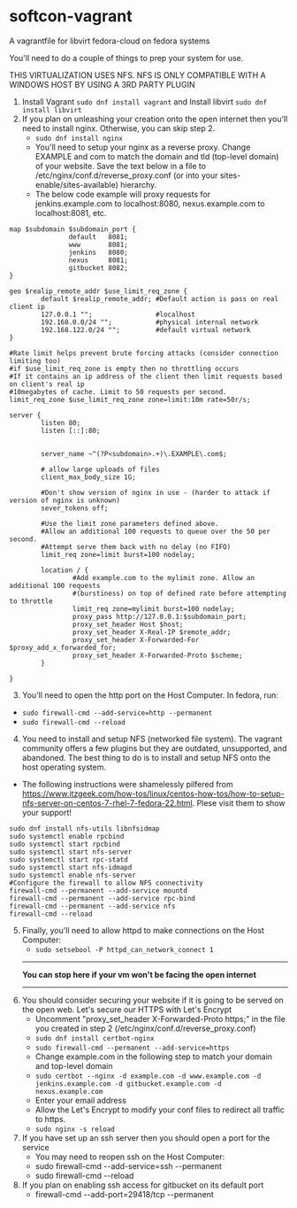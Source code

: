 # softcon-vagrant
A vagrantfile for libvirt fedora-cloud on fedora systems


You'll need to do a couple of things to prep your system for use.

THIS VIRTUALIZATION USES NFS. NFS IS ONLY COMPATIBLE WITH A WINDOWS HOST BY USING A 3RD PARTY PLUGIN

1. Install Vagrant `sudo dnf install vagrant` and Install libvirt `sudo dnf install libvirt`
2. If you plan on unleashing your creation onto the open internet then you'll need to install nginx. Otherwise, you can skip step 2.
   * `sudo dnf install nginx`
   * You'll need to setup your nginx as a reverse proxy. Change EXAMPLE and com to match the domain and tld (top-level domain) of your website. Save the text below in a file to /etc/nginx/conf.d/reverse_proxy.conf (or into your sites-enable/sites-available) hierarchy.
   * The below code example will proxy requests for jenkins.example.com to localhost:8080, nexus.example.com to localhost:8081, etc. 
```
map $subdomain $subdomain_port {
               default   8081;
               www       8081;
               jenkins   8080;
               nexus     8081;
               gitbucket 8082;
}

geo $realip_remote_addr $use_limit_req_zone {
        default $realip_remote_addr; #Default action is pass on real client ip
        127.0.0.1 "";                #localhost
        192.168.0.0/24 "";           #physical internal network
        192.168.122.0/24 "";         #default virtual network
}

#Rate limit helps prevent brute forcing attacks (consider connection limiting too)
#if $use_limit_req_zone is empty then no throttling occurs
#If it contains an ip address of the client then limit requests based on client's real ip
#10megabytes of cache. Limit to 50 requests per second.
limit_req_zone $use_limit_req_zone zone=limit:10m rate=50r/s;

server {
        listen 80;
        listen [::]:80;


        server_name ~^(?P<subdomain>.+)\.EXAMPLE\.com$;
        
        # allow large uploads of files             
        client_max_body_size 1G;  
    
        #Don't show version of nginx in use - (harder to attack if version of nginx is unknown)
        sever_tokens off;
        
        #Use the limit zone parameters defined above. 
        #Allow an additional 100 requests to queue over the 50 per second. 
        #Attempt serve them back with no delay (no FIFO)
        limit_req zone=limit burst=100 nodelay;
        
        location / {
                #Add example.com to the mylimit zone. Allow an additional 100 requests 
                #(burstiness) on top of defined rate before attempting to throttle
                limit_req zone=mylimit burst=100 nodelay;
                proxy_pass http://127.0.0.1:$subdomain_port;
                proxy_set_header Host $host;
                proxy_set_header X-Real-IP $remote_addr;
                proxy_set_header X-Forwarded-For $proxy_add_x_forwarded_for;
                proxy_set_header X-Forwarded-Proto $scheme;
        }

}
```
   3. You'll need to open the http port on the Host Computer. In fedora, run:  
   * `sudo firewall-cmd --add-service=http --permanent`
   * `sudo firewall-cmd --reload`
   4. You need to install and setup NFS (networked file system). The vagrant community offers a few plugins but they are outdated, unsupported, and abandoned. The best thing to do is to install and setup NFS onto the host operating system.
   * The following instructions were shamelessly pilfered from https://www.itzgeek.com/how-tos/linux/centos-how-tos/how-to-setup-nfs-server-on-centos-7-rhel-7-fedora-22.html. Plese visit them to show your support!
```
sudo dnf install nfs-utils libnfsidmap
sudo systemctl enable rpcbind
sudo systemctl start rpcbind
sudo systemctl start nfs-server
sudo systemctl start rpc-statd
sudo systemctl start nfs-idmapd
sudo systemctl enable nfs-server
#Configure the firewall to allow NFS connectivity
firewall-cmd --permanent --add-service mountd
firewall-cmd --permanent --add-service rpc-bind
firewall-cmd --permanent --add-service nfs
firewall-cmd --reload
``` 
5. Finally, you'll need to allow httpd to make connections on the Host Computer:  
   * `sudo setsebool -P httpd_can_network_connect 1`
   ***
   **You can stop here if your vm won't be facing the open internet**
   ***
6. You should consider securing your website if it is going to be served on the open web. Let's secure our HTTPS with Let's Encrypt
   * Uncomment "proxy_set_header X-Forwarded-Proto https;" in the file you created in step 2 (/etc/nginx/conf.d/reverse_proxy.conf)
   * `sudo dnf install certbot-nginx`
   * `sudo firewall-cmd --permanent --add-service=https`
   * Change example.com in the following step to match your domain and top-level domain
   * `sudo certbot --nginx -d example.com -d www.example.com -d jenkins.example.com -d gitbucket.example.com -d nexus.example.com`
   * Enter your email address
   * Allow the Let's Encrypt to modify your conf files to redirect all traffic to https.
   * `sudo nginx -s reload`
7. If you have set up an ssh server then you should open a port for the service
   * You may need to reopen ssh on the Host Computer:  
   * sudo firewall-cmd --add-service=ssh --permanent 
   * sudo firewall-cmd --reload 
8. If you plan on enabling ssh access for gitbucket on its default port
   * firewall-cmd --add-port=29418/tcp --permanent

